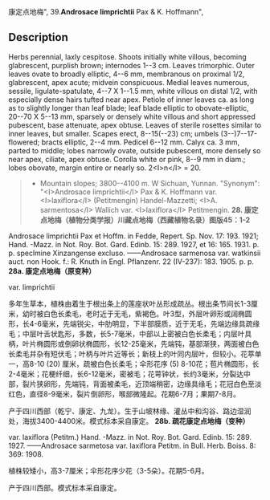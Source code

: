 康定点地梅",
39.**Androsace limprichtii** Pax & K. Hoffmann",

## Description
Herbs perennial, laxly cespitose. Shoots initially white villous, becoming glabrescent, purplish brown; internodes 1--3 cm. Leaves trimorphic. Outer leaves ovate to broadly elliptic, 4--6 mm, membranous on proximal 1/2, glabrescent, apex acute; midvein conspicuous. Medial leaves numerous, sessile, ligulate-spatulate, 4--7 X 1--1.5 mm, white villous on distal 1/2, with especially dense hairs tufted near apex. Petiole of inner leaves ca. as long as to slightly longer than leaf blade; leaf blade elliptic to obovate-elliptic, 20--70 X 5--13 mm, sparsely or densely white villous and short appressed pubescent, base attenuate, apex obtuse. Leaves of sterile rosettes similar to inner leaves, but smaller. Scapes erect, 8--15(--23) cm; umbels (3--)7--17-flowered; bracts elliptic, 2--4 mm. Pedicel 6--12 mm. Calyx ca. 3 mm, parted to middle; lobes narrowly ovate, outside pubescent, more densely so near apex, ciliate, apex obtuse. Corolla white or pink, 8--9 mm in diam.; lobes obovate, margin entire or nearly so. 2&lt;I&gt;n&lt;/I&gt; = 20.

> * Mountain slopes; 3800--4100 m. W Sichuan, Yunnan.
  "Synonym": "&lt;I&gt;Androsace limprichtii&lt;/I&gt; Pax &amp; K. Hoffmann var. &lt;I&gt;laxiflora&lt;/I&gt; (Petitmengin) Handel-Mazzetti; &lt;I&gt;A. sarmentosa&lt;/I&gt; Wallich var. &lt;I&gt;laxiflora&lt;/I&gt; Petitmengin.
**28. 康定点地梅（植物分类学报）川藏点地梅（西藏植物名录）图版45：1-2**

Androsace limprichtii Pax et Hoffm. in Fedde, Repert. Sp. Nov. 17: 193. 1921; Hand. -Mazz. in Not. Roy. Bot. Gard. Edinb. 15: 289. 1927, et 16: 165. 1931. p. p. speclmine Xinzangense excluso. ——Androsace sarmenosa var. watkinsii auct. non Hook. f.: R. Knuth in Engl. Pflanzenr. 22 (IV-237): 183. 1905. p. p.
**28a. 康定点地梅（原变种）**

var. limprichtii

多年生草本，植株由着生于根出条上的莲座状叶丛形成疏丛。根出条节间长1-3厘米，幼时被白色长柔毛，老时近于无毛，紫褐色。叶3型，外层叶卵形或阔椭圆形，长4-6毫米，先端锐尖，中肋明显，下半部膜质，近于无毛，先端边缘具疏缘毛；中层叶舌状匙形，多数，长5-7毫米，中部以上密被白色长柔毛；内层叶具柄，叶片椭圆形或倒卵状椭圆形，长12-25毫米，先端钝，基部渐狭，两面被白色长柔毛并杂有短伏毛；叶柄与叶片近等长；新枝上的叶同内层叶，但较小。花葶单一，高8-10 (20) 厘米，疏被白色长柔毛；伞形花序 (5) 8-10花；苞片椭圆形，长2-4毫米；花梗纤细，长6-12毫米，密被毛；花萼钟状，长约3毫米，分裂达中部，裂片狭卵形，先端钝，背面被柔毛，近顶端稍密，边缘具缘毛；花冠白色至淡红色，直径8-9毫米，裂片倒卵形，喉部微隆起。花期6-7月；果期7-8月。

产于四川西部（乾宁、康定、九龙）。生于山坡林缘、灌丛中和沟谷、路边湿润处，海拔3400-4400米。模式标本采自康定。
**28b. 疏花康定点地梅（变种）**

var. laxiflora (Petitm.) Hand. -Mazz. in Not. Roy. Bot. Gard. Edinb. 15: 289. 1927. ——Androsace sarmetosa var. laxiflora Petitm. in Bull. Herb. Boiss. 8: 369: 1908.

植株较矮小，高3-7厘米；伞形花序少花（3-5朵）。花期5-6月。

产于四川西部。模式标本采自康定。
